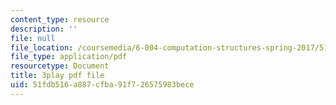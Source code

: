 ```yaml
---
content_type: resource
description: ''
file: null
file_location: /coursemedia/6-004-computation-structures-spring-2017/51fdb516a887cfba91f726575983bece_iQR_6f5Jdns.pdf
file_type: application/pdf
resourcetype: Document
title: 3play pdf file
uid: 51fdb516-a887-cfba-91f7-26575983bece
---
```

